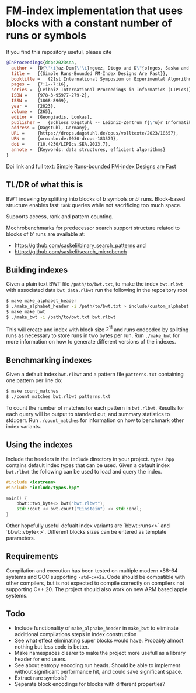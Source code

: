 # FM-index implementation that uses blocks with a constant number of runs or symbols

If you find this repository useful, please cite

```bib
@InProceedings{ddps2023sea,
  author =	{D{\'\i}az-Dom{\'\i}nguez, Diego and D\"{o}nges, Saska and Puglisi, Simon J. and Salmela, Leena},
  title =	{{Simple Runs-Bounded FM-Index Designs Are Fast}},
  booktitle =	{21st International Symposium on Experimental Algorithms (SEA 2023)},
  pages =	{7:1--7:16},
  series =	{Leibniz International Proceedings in Informatics (LIPIcs)},
  ISBN =	{978-3-95977-279-2},
  ISSN =	{1868-8969},
  year =	{2023},
  volume =	{265},
  editor =	{Georgiadis, Loukas},
  publisher =	{Schloss Dagstuhl -- Leibniz-Zentrum f{\"u}r Informatik},
  address =	{Dagstuhl, Germany},
  URL =		{https://drops.dagstuhl.de/opus/volltexte/2023/18357},
  URN =		{urn:nbn:de:0030-drops-183579},
  doi =		{10.4230/LIPIcs.SEA.2023.7},
  annote =	{Keywords: data structures, efficient algorithms}
}
```

Doi link and full text: [Simple Runs-bounded FM-index Designs are Fast](https://doi.org/10.4230/LIPIcs.SEA.2023.7)

## TL/DR of what this is

BWT indexing by splitting into blocks of $b$ symbols or $b'$ runs. Block-based structure enables fast `rank` queries while not sacrificing too much space.

Supports access, rank and pattern counting.

Mochrobenchmarks for predecessor search support structure related to blocks of $b'$ runs are available at:
* https://github.com/saskeli/binary_search_patterns and
* https://github.com/saskeli/search_microbench


## Building indexes

Given a plain text BWT file `/path/to/bwt.txt`, to make the index `bwt.rlbwt` with associated data `bwt_data.rlbwt` run the following in the repository root

```bash
$ make make_alphabet_header
$ ./make_alphabet_header -i /path/to/bwt.txt > include/custom_alphabet.hpp
$ make make_bwt
$ ./make_bwt -i /path/to/bwt.txt bwt.rlbwt
```

This will create and index with block size $2^{11}$ and runs endcoded by splitting runs as necessary to store runs in two bytes per run. Run `./make_bwt` for more information on how to generate different versions of the indexes.

## Benchmarking indexes

Given a default index `bwt.rlbwt` and a pattern file `patterns.txt` containing one pattern per line do:

```bash
$ make count_matches
$ ./count_matches bwt.rlbwt patterns.txt
```

To count the number of matches for each pattern in `bwt.rlbwt`. Results for each query will be output to standard out, and summary statistics to std::cerr. Run `./count_matches` for information on how to benchmark other index variants.

## Using the indexes

Include the headers in the `include` directory in your project. `types.hpp` contains default index types that can be used. Given a default index `bwt.rlbwt` the following can be used to load and query the index.

```c++
#include <iostream>
#include "include/types.hpp"

main() {
    bbwt::two_byte<> bwt("bwt.rlbwt");
    std::cout << bwt.count("Einstein") << std::endl;
}
```

Other hopefully useful defualt index variants are `bbwt::runs<>´ and ´bbwt::vbyte<>´. Different blocks sizes can be entered as template parameters.

## Requirements

Compilation and execution has been tested on multiple modern x86-64 systems and GCC supporting `-std=c++2a`. Code should be compatible with other compilers, but is not expected to compile correctly on compilers not supporting C++ 20. The project should also work on new ARM based apple systems.

## Todo

* Include functionality of `make_alphabe_header` in `make_bwt` to eliminate additional compilations steps in index construction
* See what effect eliminating super blocks would have. Probably almost nothing but less code is better.
* Make namespaces clearer to make the project more usefull as a library header for end users.
* See about entropy encoding run heads. Should be able to implement without significant performance hit, and could save significant space.
* Extract rare symbols?
* Separate block encodings for blocks with different properties?
